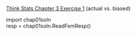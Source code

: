 [Think Stats Chapter 3 Exercise 1](http://greenteapress.com/thinkstats2/html/thinkstats2004.html#toc31) (actual vs. biased)

import chap01soln<br>
resp = chap01soln.ReadFemResp()<br>
